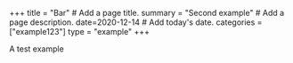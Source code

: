 +++
title = "Bar"  # Add a page title.
summary = "Second example"  # Add a page description.
date=2020-12-14  # Add today's date.
categories = ["example123"]
type = "example"
+++

A test example
